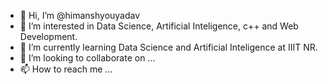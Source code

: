 - 👋 Hi, I’m @himanshyouyadav
- 👀 I’m interested in Data Science, Artificial Inteligence, c++ and Web Development.
- 🌱 I’m currently learning Data Science and Artificial Inteligence at IIIT NR.
- 💞️ I’m looking to collaborate on ...
- 📫 How to reach me ...

<!---
himanshyouyadav/himanshyouyadav is a ✨ special ✨ repository because its `README.md` (this file) appears on your GitHub profile.
You can click the Preview link to take a look at your changes.
--->
